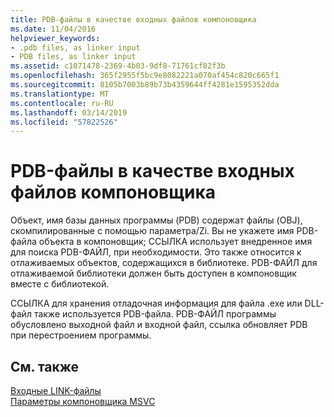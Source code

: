 ```yaml
---
title: PDB-файлы в качестве входных файлов компоновщика
ms.date: 11/04/2016
helpviewer_keywords:
- .pdb files, as linker input
- PDB files, as linker input
ms.assetid: c1071478-2369-4b03-9df8-71761cf82f3b
ms.openlocfilehash: 365f2955f5bc9e8082221a070af454c820c665f1
ms.sourcegitcommit: 8105b7003b89b73b4359644ff4281e1595352dda
ms.translationtype: MT
ms.contentlocale: ru-RU
ms.lasthandoff: 03/14/2019
ms.locfileid: "57822526"
---
```

# <a name="pdb-files-as-linker-input"></a>PDB-файлы в качестве входных файлов компоновщика

Объект, имя базы данных программы (PDB) содержат файлы (OBJ), скомпилированные с помощью параметра/Zi. Вы не укажете имя PDB-файла объекта в компоновщик; ССЫЛКА использует внедренное имя для поиска PDB-ФАЙЛ, при необходимости. Это также относится к отлаживаемых объектов, содержащихся в библиотеке. PDB-ФАЙЛ для отлаживаемой библиотеки должен быть доступен в компоновщик вместе с библиотекой.

ССЫЛКА для хранения отладочная информация для файла .exe или DLL-файл также используется PDB-файла. PDB-ФАЙЛ программы обусловлено выходной файл и входной файл, ссылка обновляет PDB при перестроением программы.

## <a name="see-also"></a>См. также

[Входные LINK-файлы](link-input-files.md)<br/>
[Параметры компоновщика MSVC](linker-options.md)
